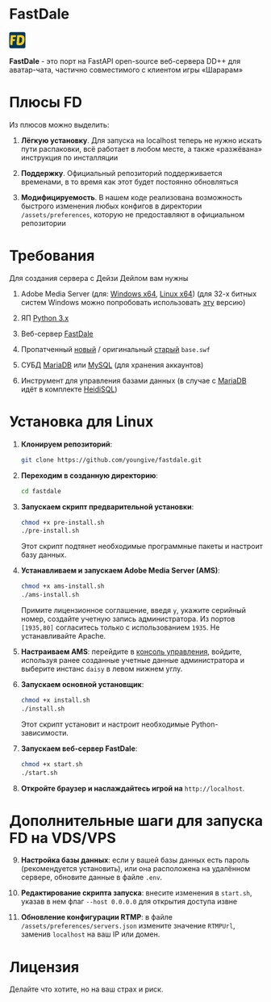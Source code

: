 # FastDale

![FastDale Logo](assets/static/favicon-32x32.png)

**FastDale** - это порт на FastAPI open-source веб-сервера DD++ для аватар-чата, частично совместимого с клиентом игры «Шарарам»

# Плюсы FD
Из плюсов можно выделить:

1. **Лёгкую установку**. Для запуска на localhost теперь не нужно искать пути распаковки, всё работает в любом месте, а также «разжёвана» инструкция по инсталляции

2. **Поддержку**. Официальный репозиторий поддерживается временами, в то время как этот будет постоянно обновляться

3. **Модифицируемость**. В нашем коде реализована возможность быстрого изменения любых конфигов в директории `/assets/preferences`, которую не предоставляют в официальном репозитории 

# Требования
Для создания сервера с Дейзи Дейлом вам нужны

1. Adobe Media Server (для: [Windows x64](https://download.macromedia.com/pub/adobemediaserver/5_0_15/AdobeMediaServer5_x64.exe), [Linux x64](https://download.macromedia.com/pub/adobemediaserver/5_0_15/AdobeMediaServer5_x64.tar.gz)) (для 32-х битных систем Windows можно попробовать использовать [эту](https://download.macromedia.com/pub/flashmediaserver/updates/3_5_4/Windows/FlashMediaServer3.5.exe) версию)

2. ЯП [Python 3.x](https://www.python.org/downloads/)

3. Веб-сервер [FastDale](https://github.com/youngive/fastdale/archive/refs/heads/master.zip)

4. Пропатченный [новый](https://shararam.ru/base.swf) / оригинальный [старый](https://web.archive.org/web/20190201092446oe_/http://sharaball.ru/base.swf?v20191116) `base.swf`

5. СУБД [MariaDB](https://mariadb.org/download/) или [MySQL](https://dev.mysql.com/downloads/mysql/) (для хранения аккаунтов)

6. Инструмент для управления базами данных (в случае с [MariaDB](https://mariadb.org/download/) идёт в комплекте [HeidiSQL](https://www.heidisql.com/download.php))


# Установка для Linux

1. **Клонируем репозиторий**:
   ```sh
   git clone https://github.com/youngive/fastdale.git
   ```
2. **Переходим в созданную директорию**:
   ```sh
   cd fastdale
   ```
3. **Запускаем скрипт предварительной установки**:
   ```sh
   chmod +x pre-install.sh
   ./pre-install.sh
   ```
   Этот скрипт подтянет необходимые программные пакеты и настроит базу данных.

4. **Устанавливаем и запускаем Adobe Media Server (AMS)**:
   ```sh
   chmod +x ams-install.sh
   ./ams-install.sh
   ```
   Примите лицензионное соглашение, введя `y`, укажите серийный номер, создайте учетную запись администратора. Из портов `[1935,80]` согласитесь только с использованием `1935`. Не устанавливайте Apache.

5. **Настраиваем AMS**:
   перейдите в [консоль управления](https://ams.felder-group.com/ams_adminConsole.htm), войдите, используя ранее созданные учетные данные администратора и выберите инстанс `daisy` в левом нижнем углу.

6. **Запускаем основной установщик**:
   ```sh
   chmod +x install.sh
   ./install.sh
   ```
   Этот скрипт установит и настроит необходимые Python-зависимости.

7. **Запускаем веб-сервер FastDale**:
   ```sh
   chmod +x start.sh
   ./start.sh
   ```

8. **Откройте браузер и наслаждайтесь игрой на** `http://localhost`.

# Дополнительные шаги для запуска FD на VDS/VPS

9. **Настройка базы данных**:
   если у вашей базы данных есть пароль (рекомендуется установить), или она расположена на удалённом сервере, обновите данные в файле `.env`.

10. **Редактирование скрипта запуска**:
    внесите изменения в `start.sh`, указав в нем флаг `--host 0.0.0.0` для открытия доступа извне

11. **Обновление конфигурации RTMP**:
    в файле `/assets/preferences/servers.json` измените значение `RTMPUrl`, заменив `localhost` на ваш IP или домен.


# Лицензия

Делайте что хотите, но на ваш страх и риск.